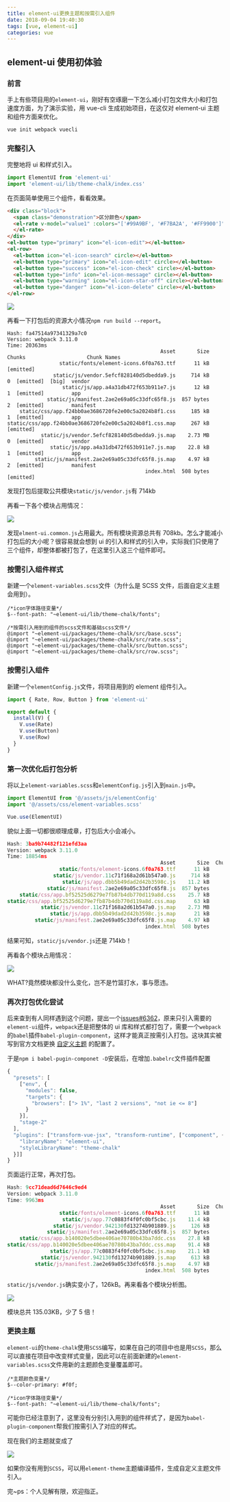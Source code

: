 ```yaml
---
title: element-ui更换主题和按需引入组件
date: 2018-09-04 19:40:30
tags: [vue, element-ui]
categories: vue
---
```


## element-ui 使用初体验

### 前言

手上有些项目用的`element-ui`，刚好有空琢磨一下怎么减小打包文件大小和打包速度方面，为了演示实验，用 vue-cli 生成初始项目，在这仅对 element-ui 主题和组件方面来优化。

<!-- more -->

```javascript
vue init webpack vuecli
```

### 完整引入

完整地将 ui 和样式引入。

```javascript
import ElementUI from 'element-ui'
import 'element-ui/lib/theme-chalk/index.css'
```

在页面简单使用三个组件，看看效果。

```html
<div class="block">
  <span class="demonstration">区分颜色</span>
  <el-rate v-model="value1" :colors="['#99A9BF', '#F7BA2A', '#FF9900']">
  </el-rate>
</div>
<el-button type="primary" icon="el-icon-edit"></el-button>
<el-row>
  <el-button icon="el-icon-search" circle></el-button>
  <el-button type="primary" icon="el-icon-edit" circle></el-button>
  <el-button type="success" icon="el-icon-check" circle></el-button>
  <el-button type="info" icon="el-icon-message" circle></el-button>
  <el-button type="warning" icon="el-icon-star-off" circle></el-button>
  <el-button type="danger" icon="el-icon-delete" circle></el-button>
</el-row>
```

![](/gb/element-ui更换主题和按需引入组件/0.bmp)

再看一下打包后的资源大小情况`npm run build --report`。

```
Hash: fa47514a97341329a7c0
Version: webpack 3.11.0
Time: 20363ms
                                                  Asset       Size  Chunks                    Chunk Names
                 static/fonts/element-icons.6f0a763.ttf      11 kB          [emitted]
               static/js/vendor.5efcf828140d5dbedda9.js     714 kB       0  [emitted]  [big]  vendor
                  static/js/app.a4a31db472f653b911e7.js      12 kB       1  [emitted]         app
             static/js/manifest.2ae2e69a05c33dfc65f8.js  857 bytes       2  [emitted]         manifest
    static/css/app.f24bb0ae3686720fe2e00c5a2024b8f1.css     185 kB       1  [emitted]         app
static/css/app.f24bb0ae3686720fe2e00c5a2024b8f1.css.map     267 kB          [emitted]
           static/js/vendor.5efcf828140d5dbedda9.js.map    2.73 MB       0  [emitted]         vendor
              static/js/app.a4a31db472f653b911e7.js.map    22.8 kB       1  [emitted]         app
         static/js/manifest.2ae2e69a05c33dfc65f8.js.map    4.97 kB       2  [emitted]         manifest
                                             index.html  508 bytes          [emitted]
```

发现打包后提取公共模块`static/js/vendor.js`有 714kb

再看一下各个模块占用情况：

![](/gb/element-ui更换主题和按需引入组件/1.bmp)

发现`elment-ui.common.js`占用最大。所有模块资源总共有 708kb。怎么才能减小打包后的大小呢？很容易就会想到 ui 的引入和样式的引入中，实际我们只使用了三个组件，却整体都被打包了，在这里引入这三个组件即可。

### 按需引入组件样式

新建一个`element-variables.scss`文件（为什么是 SCSS 文件，后面自定义主题会用到）。

```
/*icon字体路径变量*/
$--font-path: "~element-ui/lib/theme-chalk/fonts";

/*按需引入用到的组件的scss文件和基础scss文件*/
@import "~element-ui/packages/theme-chalk/src/base.scss";
@import "~element-ui/packages/theme-chalk/src/rate.scss";
@import "~element-ui/packages/theme-chalk/src/button.scss";
@import "~element-ui/packages/theme-chalk/src/row.scss";
```

### 按需引入组件

新建一个`elementConfig.js`文件，将项目用到的 element 组件引入。

```javascript
import { Rate, Row, Button } from 'element-ui'

export default {
  install(V) {
    V.use(Rate)
    V.use(Button)
    V.use(Row)
  }
}
```

### 第一次优化后打包分析

将以上`element-variables.scss`和`elementConfig.js`引入到`main.js`中。

```javascript
import ElementUI from '@/assets/js/elementConfig'
import '@/assets/css/element-variables.scss'

Vue.use(ElementUI)
```

貌似上面一切都很顺理成章，打包后大小会减小。

```javascript
Hash: 3ba9b74482f121efd3aa
Version: webpack 3.11.0
Time: 18854ms
                                                  Asset       Size  Chunks                    Chunk Names
                 static/fonts/element-icons.6f0a763.ttf      11 kB          [emitted]
               static/js/vendor.11c71f168a2d61b547a0.js     714 kB       0  [emitted]  [big]  vendor
                  static/js/app.dbb5b49dad2d42b3598c.js    11.2 kB       1  [emitted]         app
             static/js/manifest.2ae2e69a05c33dfc65f8.js  857 bytes       2  [emitted]         manifest
    static/css/app.bf52525d6279e7fb87b4db770d119a8d.css    25.7 kB       1  [emitted]         app
static/css/app.bf52525d6279e7fb87b4db770d119a8d.css.map      63 kB          [emitted]
           static/js/vendor.11c71f168a2d61b547a0.js.map    2.73 MB       0  [emitted]         vendor
              static/js/app.dbb5b49dad2d42b3598c.js.map      21 kB       1  [emitted]         app
         static/js/manifest.2ae2e69a05c33dfc65f8.js.map    4.97 kB       2  [emitted]         manifest
                                             index.html  508 bytes          [emitted]
```

结果可知，`static/js/vendor.js`还是 714kb！

再看各个模块占用情况：

![](/gb/element-ui更换主题和按需引入组件/2.bmp)

WHAT?竟然模块都没什么变化，岂不是竹篮打水，事与愿违。

### 再次打包优化尝试

后来查到有人同样遇到这个问题，提出一个[issues#6362](https://github.com/ElemeFE/element/issues/6362#issuecomment-323517538)，原来只引入需要的`element-ui`组件，`webpack`还是把整体的 ui 库和样式都打包了，需要一个`webpack`的`babel`插件`babel-plugin-component`，这样才能真正按需引入打包。这块其实被写到官方文档更换 [自定义主题](http://element-cn.eleme.io/#/zh-CN/component/custom-theme) 的配置了。

于是`npm i babel-pugin-componet -D`安装后，在增加`.babelrc`文件插件配置

```javascript
{
  "presets": [
    ["env", {
      "modules": false,
      "targets": {
        "browsers": ["> 1%", "last 2 versions", "not ie <= 8"]
      }
    }],
    "stage-2"
  ],
  "plugins": ["transform-vue-jsx", "transform-runtime", ["component", {
    "libraryName": "element-ui",
    "styleLibraryName": "theme-chalk"
  }]]
}
```

页面运行正常，再次打包。

```javascript
Hash: 9cc71dead6d7646c9ed4
Version: webpack 3.11.0
Time: 9963ms
                                                  Asset       Size  Chunks             Chunk Names
                 static/fonts/element-icons.6f0a763.ttf      11 kB          [emitted]
                  static/js/app.77c0883f4f0fc0bf5cbc.js    11.4 kB       0  [emitted]  app
               static/js/vendor.942130fd13274b901889.js     126 kB       1  [emitted]  vendor
             static/js/manifest.2ae2e69a05c33dfc65f8.js  857 bytes       2  [emitted]  manifest
    static/css/app.b140020e5dbee406ae70780b43ba7ddc.css    27.8 kB       0  [emitted]  app
static/css/app.b140020e5dbee406ae70780b43ba7ddc.css.map    91.4 kB          [emitted]
              static/js/app.77c0883f4f0fc0bf5cbc.js.map    21.1 kB       0  [emitted]  app
           static/js/vendor.942130fd13274b901889.js.map     613 kB       1  [emitted]  vendor
         static/js/manifest.2ae2e69a05c33dfc65f8.js.map    4.97 kB       2  [emitted]  manifest
                                             index.html  508 bytes          [emitted]
```

`static/js/vendor.js`确实变小了，126kB。再来看各个模块分析图。

![](/gb/element-ui更换主题和按需引入组件/3.bmp)

模块总共 135.03KB，少了 5 倍！

### 更换主题

`element-ui`的`theme-chalk`使用`SCSS`编写，如果在自己的项目中也是用`SCSS`，那么可以直接在项目中改变样式变量，因此可以在前面新建的`element-variables.scss`文件用新的主题颜色变量覆盖即可。

```
/*主题颜色变量*/
$--color-primary: #f0f;

/*icon字体路径变量*/
$--font-path: "~element-ui/lib/theme-chalk/fonts";
```

可能你已经注意到了，这里没有分别引入用到的组件样式了，是因为`babel-plugin-component`帮我们按需引入了对应的样式。

现在我们的主题就变成了

![](/gb/element-ui更换主题和按需引入组件/4.bmp)

如果你没有用到`SCSS`，可以用`element-theme`主题编译插件，生成自定义主题文件引入。

完~ps：个人见解有限，欢迎指正。
